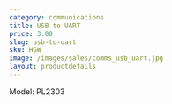 ```yaml
---
category: communications
title: USB to UART
price: 3.00
slug: usb-to-uart
sku: HGW
image: /images/sales/comms_usb_uart.jpg
layout: productdetails
---
```

Model: PL2303
